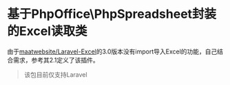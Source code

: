 # 基于PhpOffice\\PhpSpreadsheet封装的Excel读取类

由于[maatwebsite/Laravel-Excel](https://laravel-excel.maatwebsite.nl/docs/3.0/getting-started/basics)的3.0版本没有import导入Excel的功能，自己结合需求，参考其2.1定义了该插件。
>该包目前仅支持Laravel